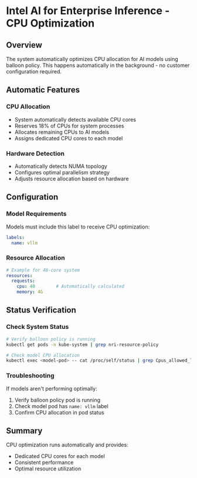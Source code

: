 # Intel AI for Enterprise Inference - CPU Optimization

## Overview

The system automatically optimizes CPU allocation for AI models using balloon policy. This happens automatically in the background - no customer configuration required.

## Automatic Features

### CPU Allocation
- System automatically detects available CPU cores
- Reserves 18% of CPUs for system processes
- Allocates remaining CPUs to AI models
- Assigns dedicated CPU cores to each model

### Hardware Detection
- Automatically detects NUMA topology
- Configures optimal parallelism strategy
- Adjusts resource allocation based on hardware

## Configuration

### Model Requirements
Models must include this label to receive CPU optimization:
```yaml
labels:
  name: vllm
```

### Resource Allocation
```yaml
# Example for 48-core system
resources:
  requests:
    cpu: 40        # Automatically calculated
    memory: 4G
```

## Status Verification

### Check System Status
```bash
# Verify balloon policy is running
kubectl get pods -n kube-system | grep nri-resource-policy

# Check model CPU allocation
kubectl exec <model-pod> -- cat /proc/self/status | grep Cpus_allowed_list
```

### Troubleshooting
If models aren't performing optimally:

1. Verify balloon policy pod is running
2. Check model pod has `name: vllm` label
3. Confirm CPU allocation in pod status

## Summary

CPU optimization runs automatically and provides:
- Dedicated CPU cores for each model
- Consistent performance
- Optimal resource utilization
